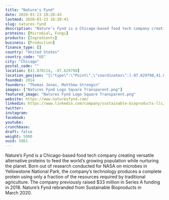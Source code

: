 ```yaml
---
title: "Nature's Fynd"
date: 2020-01-23 18:20:43
lastmod: 2020-01-23 18:20:43
slug: natures-fynd
description: "Nature’s Fynd is a Chicago-based food tech company creating versatile alternative proteins to feed the world’s growing population while nurturing the planet. Born out of research conducted for NASA on microbes in Yellowstone National Park, the company’s technology produces a complete protein using only a fraction of the resources required by traditional agriculture. The company previously raised $33 million in Series A funding in 2018. Nature’s Fynd rebranded from Sustainable Bioproducts in March 2020."
proteins: [Microbial, Fungi]
products: [Ingredients]
business: [Production]
finance_type: []
country: "United States"
country_code: "US"
city: "Chicago"
postal_code: ""
location: [41.878114, -87.629798]
location_geojson: "{\"type\":\"Point\",\"coordinates\":[-87.629798,41.878114]}"
founded: 2014
founders: "Thomas Jonas, Matthew Strongin"
images: ["Natures Fynd Logo Square Transparent.png"]
featured_image: "Natures Fynd Logo Square Transparent.png"
website: https://www.naturesfynd.com/
linkedin: https://www.linkedin.com/company/sustainable-bioproducts-llc/about/
twitter: 
instagram: 
facebook: 
youtube: 
crunchbase: 
draft: false
weight: 5000
uuid: 5861
---
```

Nature’s Fynd is a Chicago-based food tech company creating versatile alternative proteins to feed the world’s growing population while nurturing the planet. Born out of research conducted for NASA on microbes in Yellowstone National Park, the company’s technology produces a complete protein using only a fraction of the resources required by traditional agriculture. The company previously raised $33 million in Series A funding in 2018. Nature’s Fynd rebranded from Sustainable Bioproducts in March 2020.
